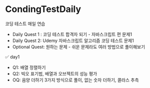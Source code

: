 # CondingTestDaily
코딩 테스트 매일 연습
- Daily Quest 1 : 코딩 테스트 합격자 되기 - 자바스크립트 편 문제1
- Daily Quest 2: Udemy 자바스크립트 알고리즘 코딩 테스트 문제1
- Optional Quest: 원하는 문제 - 쉬운 문제라도 여러 방법으로 풀이해보기
  
✅ day1 
- Q1: 배열 정렬하기
- Q2: 빅오 표기법, 배열과 오브젝트의 성능 평가
- OQ: 음양 더하기 3가지 방식으로 풀이, 없는 숫자 더하기, 콜라스 추측
